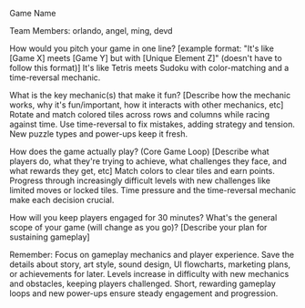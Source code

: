 Game Name

Team Members: orlando, angel, ming, devd

How would you pitch your game in one line? [example format: "It's like [Game X] meets [Game Y] but with [Unique Element Z]" (doesn't have to follow this format)]
It's like Tetris meets Sudoku with color-matching and a time-reversal mechanic.

What is the key mechanic(s) that make it fun? [Describe how the mechanic works, why it's fun/important, how it interacts with other mechanics, etc]
Rotate and match colored tiles across rows and columns while racing against time. Use time-reversal to fix mistakes, adding strategy and tension. New puzzle types and power-ups keep it fresh.

How does the game actually play? (Core Game Loop) [Describe what players do, what they're trying to achieve, what challenges they face, and what rewards they get, etc]
Match colors to clear tiles and earn points. Progress through increasingly difficult levels with new challenges like limited moves or locked tiles. Time pressure and the time-reversal mechanic make each decision crucial.

How will you keep players engaged for 30 minutes? What's the general scope of your game (will change as you go)? [Describe your plan for sustaining gameplay]

Remember: Focus on gameplay mechanics and player experience. Save the details about story, art style, sound design, UI flowcharts, marketing plans, or achievements for later.
Levels increase in difficulty with new mechanics and obstacles, keeping players challenged. Short, rewarding gameplay loops and new power-ups ensure steady engagement and progression.
